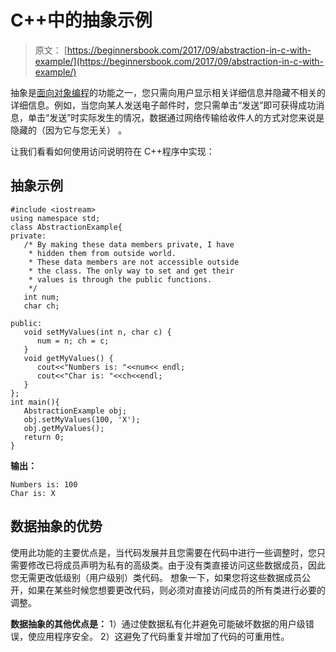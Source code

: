 # C++中的抽象示例

> 原文： [https://beginnersbook.com/2017/09/abstraction-in-c-with-example/](https://beginnersbook.com/2017/09/abstraction-in-c-with-example/)

抽象是[面向对象编程](https://beginnersbook.com/2017/08/cpp-oops-concepts/)的功能之一，您只需向用户显示相关详细信息并隐藏不相关的详细信息。例如，当您向某人发送电子邮件时，您只需单击“发送”即可获得成功消息，单击“发送”时实际发生的情况，数据通过网络传输给收件人的方式对您来说是隐藏的（因为它与您无关） 。

让我们看看如何使用访问说明符在 C++程序中实现：

## 抽象示例

```
#include <iostream>
using namespace std;
class AbstractionExample{
private:
   /* By making these data members private, I have
    * hidden them from outside world.
    * These data members are not accessible outside
    * the class. The only way to set and get their
    * values is through the public functions.
    */
   int num;
   char ch;

public:
   void setMyValues(int n, char c) {
      num = n; ch = c;
   }
   void getMyValues() {
      cout<<"Numbers is: "<<num<< endl;
      cout<<"Char is: "<<ch<<endl;
   }
};
int main(){
   AbstractionExample obj;
   obj.setMyValues(100, 'X');
   obj.getMyValues();
   return 0;
}
```

**输出：**

```
Numbers is: 100
Char is: X
```

## 数据抽象的优势

使用此功能的主要优点是，当代码发展并且您需要在代码中进行一些调整时，您只需要修改已将成员声明为私有的高级类。由于没有类直接访问这些数据成员，因此您无需更改低级别（用户级别）类代码。
想象一下，如果您将这些数据成员公开，如果在某些时候您想要更改代码，则必须对直接访问成员的所有类进行必要的调整。

**数据抽象的其他优点是：**
1）通过使数据私有化并避免可能破坏数据的用户级错误，使应用程序安全。
2）这避免了代码重复并增加了代码的可重用性。